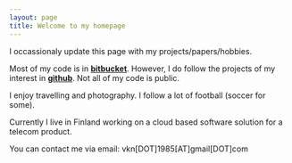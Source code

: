 ```yaml
---
layout: page
title: Welcome to my homepage
---
```


I occassionaly update this page with my projects/papers/hobbies.

Most of my code is in [**bitbucket**](https://bitbucket.org/footbar). However, I do follow the projects of my interest in [**github**](https://github.com/footbar). Not all of my code is public.

I enjoy travelling and photography. I follow a lot of football (soccer for some).

Currently I live in Finland working on a cloud based software solution for a telecom product.

You can contact me via email: vkn[DOT]1985[AT]gmail[DOT]com
